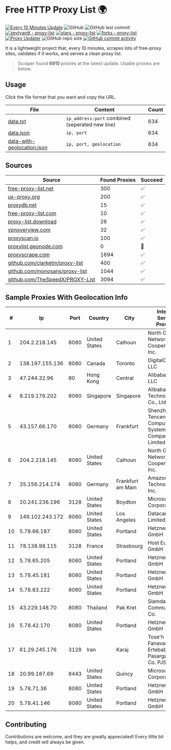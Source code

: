 
# Free HTTP Proxy List 🌍

[![Every 10 Minutes Update](https://github.com/mertguvencli/http-proxy-list/actions/workflows/main.yml/badge.svg?branch=main)](https://github.com/mertguvencli/http-proxy-list/actions/workflows/main.yml)
![GitHub](https://img.shields.io/github/license/mertguvencli/http-proxy-list)
![GitHub last commit](https://img.shields.io/github/last-commit/mertguvencli/http-proxy-list)
[![zevtyardt - proxy-list](https://img.shields.io/static/v1?label=zevtyardt&message=proxy-list&color=blue&logo=github)](https://github.com/zevtyardt/proxy-list "Go to GitHub repo")
[![stars - proxy-list](https://img.shields.io/github/stars/zevtyardt/proxy-list?style=social)](https://github.com/zevtyardt/proxy-list)
[![forks - proxy-list](https://img.shields.io/github/forks/zevtyardt/proxy-list?style=social)](https://github.com/zevtyardt/proxy-list)
[![Proxy Updater](https://github.com/zevtyardt/proxy-list/workflows/Proxy%20Updater/badge.svg)](https://github.com/zevtyardt/proxy-list/actions?query=workflow:"Proxy+Updater")
![GitHub repo size](https://img.shields.io/github/repo-size/zevtyardt/proxy-list)
[![GitHub commit activity](https://img.shields.io/github/commit-activity/m/zevtyardt/proxy-list?logo=commits)](https://github.com/zevtyardt/proxy-list/commits/main)

It is a lightweight project that, every 10 minutes, scrapes lots of free-proxy sites, validates if it works, and serves a clean proxy list.

> Scraper found **6915** proxies at the latest update. Usable proxies are below.

## Usage

Click the file format that you want and copy the URL.

|File|Content|Count|
|----|-------|-----|
|[data.txt](https://raw.githubusercontent.com/mertguvencli/http-proxy-list/main/proxy-list/data.txt)|`ip_address:port` combined (seperated new line)|634|
|[data.json](https://raw.githubusercontent.com/mertguvencli/http-proxy-list/main/proxy-list/data.json)|`ip, port`|634|
|[data-with-geolocation.json](https://raw.githubusercontent.com/mertguvencli/http-proxy-list/main/proxy-list/data-with-geolocation.json)|`ip, port, geolocation`|634|

## Sources

|Source|Found Proxies|Succeed|
|------|-------------|-------|
|[free-proxy-list.net](https://free-proxy-list.net)|300|✅|
|[us-proxy.org](https://www.us-proxy.org)|200|✅|
|[proxydb.net](http://proxydb.net)|15|✅|
|[free-proxy-list.com](https://free-proxy-list.com/?page=&port=&type%5B%5D=http&type%5B%5D=https&up_time=0&search=Search)|10|✅|
|[proxy-list.download](https://www.proxy-list.download/HTTP)|26|✅|
|[vpnoverview.com](https://vpnoverview.com/privacy/anonymous-browsing/free-proxy-servers)|32|✅|
|[proxyscan.io](https://www.proxyscan.io)|100|✅|
|[proxylist.geonode.com](https://proxylist.geonode.com/api/proxy-list?limit=300&page=1&sort_by=lastChecked&sort_type=desc&protocols=http,https)|0|🚫|
|[proxyscrape.com](https://api.proxyscrape.com/v2/?request=displayproxies&protocol=http&timeout=10000&country=all&ssl=all&anonymity=all)|1694|✅|
|[github.com/clarketm/proxy-list](https://raw.githubusercontent.com/clarketm/proxy-list/master/proxy-list-raw.txt)|400|✅|
|[github.com/monosans/proxy-list](https://raw.githubusercontent.com/monosans/proxy-list/main/proxies/http.txt)|1044|✅|
|[github.com/TheSpeedX/PROXY-List](https://raw.githubusercontent.com/TheSpeedX/PROXY-List/master/http.txt)|3094|✅|


## Sample Proxies With Geolocation Info

|#|Ip|Port|Country|City|Internet Service Provider|
|-|--|----|-------|----|-------------------------|
|1|204.2.218.145|8080|United States|Calhoun|North Georgia Network Cooperative, Inc.|
|2|138.197.155.136|8080|Canada|Toronto|DigitalOcean, LLC|
|3|47.244.32.96|80|Hong Kong|Central|Alibaba.com LLC|
|4|8.219.176.202|8080|Singapore|Singapore|Alibaba (US) Technology Co., Ltd.|
|5|43.157.66.170|8080|Germany|Frankfurt|Shenzhen Tencent Computer Systems Company Limited|
|6|204.2.218.145|8080|United States|Calhoun|North Georgia Network Cooperative, Inc.|
|7|35.156.214.174|8080|Germany|Frankfurt am Main|Amazon Technologies Inc.|
|8|20.241.236.196|3128|United States|Boydton|Microsoft Corporation|
|9|149.102.243.172|8080|United States|Los Angeles|Datacamp Limited|
|10|5.78.66.187|8080|United States|Portland|Hetzner Online GmbH|
|11|78.138.98.115|3128|France|Strasbourg|Host Europe GmbH|
|12|5.78.65.205|8080|United States|Portland|Hetzner Online GmbH|
|13|5.78.45.181|8080|United States|Portland|Hetzner Online GmbH|
|14|5.78.83.222|8080|United States|Portland|Hetzner Online GmbH|
|15|43.229.148.70|8080|Thailand|Pak Kret|Siamdata Communication Co.|
|16|5.78.42.170|8080|United States|Portland|Hetzner Online GmbH|
|17|81.29.245.176|3128|Iran|Karaj|Tose'h Fanavari Ertebabat Pasargad Arian Co. PJS|
|18|20.99.187.69|8443|United States|Quincy|Microsoft Corporation|
|19|5.78.71.36|8080|United States|Portland|Hetzner Online GmbH|
|20|5.78.41.146|8080|United States|Portland|Hetzner Online GmbH|



## Contributing

Contributions are welcome, and they are greatly appreciated! Every
little bit helps, and credit will always be given.

